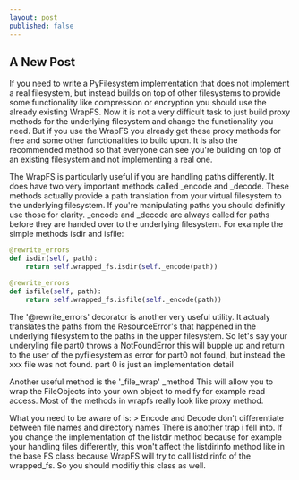 ```yaml
---
layout: post
published: false
---
```


## A New Post

If you need to write a PyFilesystem implementation that does not implement a real filesystem, but instead builds on top of other filesystems to provide some functionality like compression or encryption you should use the already existing WrapFS.
Now it is not a very difficult task to just build proxy methods for the underlying filesystem and change the functionality you need. But if you use the WrapFS you already get these proxy methods for free and some other functionalities to build upon. It is also the recommended method so that everyone can see you're building on top of an existing filesystem and not implementing a real one.

The WrapFS is particularly useful if you are handling paths differently. It does have two very important methods called _encode and _decode.
These methods actually provide a path translation from your virtual filesystem to the underlying filesystem. If you're manipulating paths you should definitly use those for clarity. 
_encode and _decode are always called for paths before they are handed over to the underlying filesystem. For example the simple methods isdir and isfile:

```python
@rewrite_errors
def isdir(self, path):
    return self.wrapped_fs.isdir(self._encode(path))

@rewrite_errors
def isfile(self, path):
    return self.wrapped_fs.isfile(self._encode(path))
```

The '@rewrite_errors' decorator is another very useful utility. It actualy translates the paths from the ResourceError's that happened in the underlying filesystem to the paths in the upper filesystem.
So let's say your underyling file part0 throws a NotFoundError this will bupple up and return to the user of the pyfilesystem as error for part0 not found, but instead the xxx file was not found. part 0 is just an implementation detail


Another useful method is the '_file_wrap' _method
This will allow you to wrap the FileObjects into your own object to modify for example read access. Most of the methods in wrapfs really look like proxy method.

What you need to be aware of is:
	> Encode and Decode don't differentiate between file names and directory names
There is another trap i fell into. If you change the implementation of the listdir method because for example your handling files differently, this won't affect the listdirinfo method like in the base FS class because WrapFS will try to call listdirinfo of the wrapped_fs. So you should modifiy this class as well.







